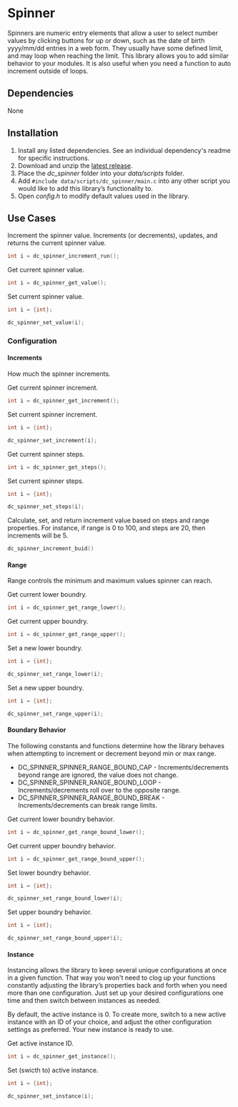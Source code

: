 # Spinner
Spinners are numeric entry elements that allow a user to select number values by clicking buttons for up or down, such as the date of birth yyyy/mm/dd entries in a web form. They usually have some defined limit, and may loop when reaching the limit. This library allows you to add similar behavior to your modules. It is also useful when you need a function to auto increment outside of loops.

## Dependencies

None

## Installation

1. Install any listed dependencies. See an individual dependency's readme for specific instructions.
1. Download and unzip the [latest release](../../releases).
1. Place the *dc_spinner* folder into your *data/scripts* folder.
1. Add ```#include data/scripts/dc_spinner/main.c``` into any other script you would like to add this library’s functionality to.
1. Open *config.h* to modify default values used in the library.

## Use Cases

Increment the spinner value. Increments (or decrements), updates, and returns the current spinner value.
```c
int i = dc_spinner_increment_run();
```

Get current spinner value.
```c
int i = dc_spinner_get_value();
```

Set current spinner value.
```c
int i = {int};

dc_spinner_set_value(i);
```

### Configuration

#### Increments

How much the spinner increments.

Get current spinner increment.
```c
int i = dc_spinner_get_increment();
```

Set current spinner increment.
```c
int i = {int};

dc_spinner_set_increment(i);
```

Get current spinner steps.
```c
int i = dc_spinner_get_steps();
```

Set current spinner steps.
```c
int i = {int};

dc_spinner_set_steps(i);
``` 

Calculate, set, and return increment value based on steps and range properties. For instance, if range is 0 to 100, and steps are 20, then increments will be 5.

```c
dc_spinner_increment_buid()
```

#### Range

Range controls the minimum and maximum values spinner can reach.

Get current lower boundry.
```c
int i = dc_spinner_get_range_lower();
```

Get current upper boundry.
```c
int i = dc_spinner_get_range_upper();
```

Set a new lower boundry.
```c
int i = {int};

dc_spinner_set_range_lower(i);
```

Set a new upper boundry.
```c
int i = {int};

dc_spinner_set_range_upper(i);
```

#### Boundary Behavior

The following constants and functions determine how the library behaves when attempting to increment or decrement beyond min or max range.

* DC_SPINNER_SPINNER_RANGE_BOUND_CAP - Increments/decrements beyond range are ignored, the value does not change.
* DC_SPINNER_SPINNER_RANGE_BOUND_LOOP - Increments/decrements roll over to the opposite range.
* DC_SPINNER_SPINNER_RANGE_BOUND_BREAK - Increments/decrements can break range limits.

Get current lower boundry behavior.
```c
int i = dc_spinner_get_range_bound_lower();
```

Get current upper boundry behavior.
```c
int i = dc_spinner_get_range_bound_upper();
```

Set lower boundry behavior.
```c
int i = {int};

dc_spinner_set_range_bound_lower(i);
```

Set upper boundry behavior.
```c
int i = {int};

dc_spinner_set_range_bound_upper(i);
```

#### Instance

Instancing allows the library to keep several unique configurations at once in a given function. That way you won't need to clog up your functions constantly adjusting the library’s properties back and forth when you need more than one configuration. Just set up your desired configurations one time and then switch between instances as needed.

By default, the active instance is 0. To create more, switch to a new active instance with an ID of your choice, and adjust the other configuration settings as preferred. Your new instance is ready to use. 

Get active instance ID.
```c
int i = dc_spinner_get_instance();
```

Set (swicth to) active instance.
```c
int i = {int};

dc_spinner_set_instance(i);
```
